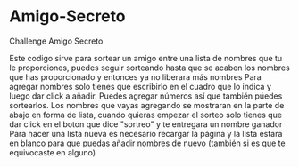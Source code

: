 # Amigo-Secreto
Challenge Amigo Secreto

Este codigo sirve para sortear un amigo entre una lista de nombres que tu le proporciones, puedes seguir sorteando hasta que se acaben los nombres que has proporcionado y entonces ya no liberara más nombres
Para agregar nombres solo tienes que escribirlo en el cuadro que lo indica y luego dar click a añadir. Puedes agregar números así que también púedes sortearlos. Los nombres que vayas agregando se mostraran en la parte de abajo en forma de lista, cuando quieras empezar el sorteo solo tienes que dar click en el boton que dice "sortreo" y te entregara un nombre ganador
Para hacer una lista nueva es necesario recargar la página y la lista estara en blanco para que puedas añadir nombres de nuevo (también si es que te equivocaste en alguno)
